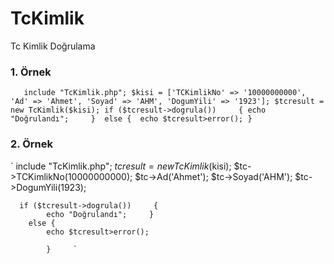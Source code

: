 # TcKimlik
Tc Kimlik Doğrulama

### 1. Örnek

`    include "TcKimlik.php";
	$kisi = ['TCKimlikNo' => '10000000000',
			'Ad' => 'Ahmet',
			'Soyad' => 'AHM',
			'DogumYili' => '1923'];
			$tcresult = new TcKimlik($kisi);
			if ($tcresult->dogrula())     {
			echo "Doğrulandı";     } 
			else { 
			echo $tcresult>error();
			}      `

### 2. Örnek

`     include "TcKimlik.php";
	  $tcresult = new TcKimlik($kisi);
	  $tc->TCKimlikNo(10000000000);
	  $tc->Ad('Ahmet');
	  $tc->Soyad('AHM');
	  $tc->DogumYili(1923);
	  
	  if ($tcresult->dogrula())     {
			echo "Doğrulandı";     } 
		else {
			echo $tcresult>error();
			
			}     `

